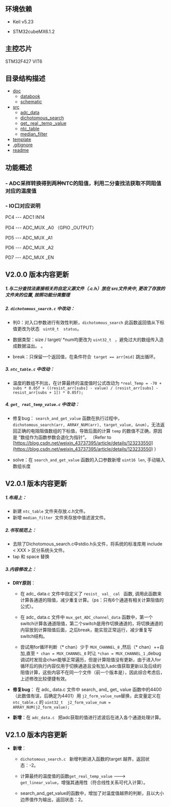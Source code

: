 ## 环境依赖

+ Keil v5.23

+ STM32cubeMX6.1.2

## 主控芯片

STM32F427 VIT6


## 目录结构描述

* [doc]()
  * [databook]()
  * [schematic]()
* [src]()
  * [adc_data ]()
  * [dichotomous_search]()   
  * [get_ real _temp _value]() 
  * [ntc_table]() 
  * [median_filter]() 
* [template]()
* [.gitignore]()
* [readme]()


## 功能概述

### - ADC采样转换得到两种NTC的阻值，利用二分查找法获取不同阻值对应的温度值

### - IO口对应说明

PC4   ---  ADC1 IN14   

PD4   ---  ADC_MUX _A0 （GPIO _OUTPUT）

PD5   ---  ADC_MUX _A1

PD6   ---  ADC_MUX _A2

PD7   ---  ADC_MUX _EN

## V2.0.0 版本内容更新

##### 1.与二分查找法直接相关的自定义源文件（.c.h）放在	src文件夹中, 更改了存放的文件夹的位置, 按照功能分类整理

##### 2. ``dichotomous_search.c`` 中改动：

+ 判0：对入口参数进行有效性判断，``dichotomous_search`` 此函数返回值从下标值更改为状态  `` uint8_t  status``。

+ 数据类型：size / target/ *num均更改为 ``uint32_t `` ，避免过大的数组传入造成数据溢出。
。
+ break：只保留一个返回值，在条件符合`` target == arr[mid]`` 跳出循环。

##### 3. ``ntc_table.c`` 中改动：

+ 温度的数组不列出，在计算最终的温度值时公式改动为
 ``*real_Temp = -70 + subs * 0.05f + ((resist_arr[subs] - value) / (resist_arr[subs] - resist_arr[subs + 1]) * 0.05f);  ``

##### 4. ``get_ real_temp_value.c`` 中改动：

+ 修复bug： ``search_and_get_value``  函数在执行过程中， ``dichotomous_search(arr, ARRAY_NUM(arr), target_value, &num)``，无法返回正确的电阻阻值数组的下标值，导致后面的计算 ``temp``  的数值不正确，原因是 “数组作为函数参数会退化为指针”。
（Refer to [https://blog.csdn.net/weixin_43737395/article/details/123233550](https://blog.csdn.net/weixin_43737395/article/details/123233550) ）
  
+  solve：在  ``search_and_get_value``  函数的入口参数新增  ``uint16 len``, 手动输入数组长度

## V2.0.1 版本内容更新

##### 1.布局上：

 - 新建 ``ntc_table`` 文件夹存放.c.h文件。
 - 新增 ``median_filter ``文件夹存放中值滤波文件。

##### 2.书写规范上：

 - 去除了Dichotomous_search.c中stdio.h头文件，将系统的标准库用 include < XXX > 区分系统头文件。 
 - tap 和 space 替换


##### 3.内容修改上：

 +  **DRY原则**：  
 
	* 在 adc_ data.c 文件中自定义了 ``resist_ val_ cal `` 函数, 调用此函数来计算各通道的阻值，减少重复计算。（ps：只有6个通道有相关计算阻值的公式）。

	* 在 adc_ data.c 文件中 ``mux_get_ADC_channel_data`` 函数中，第一个switch计算各通道阻值，第二个switch是用作切换通道的，将切换通道的内容放到计算阻值后面，之后break，能实现正常运行，减少重复写switch结构。
	
	*  尝试用for循环判断（* chan）少于 ``MUX_CHANNEL_8`` ,然后（* chan）++自加,直至 ``* chan = MUX_CHANNEL_8`` 时让 ``*chan = MUX_CHANNEL_1`` ,debug调试时发现会chan能够正常遍历，但是计算阻值没有更新，由于进入for循环后的执行内容仅用于切换通道且没有加入adc值获取更新以及后续的阻值计算，这些内容不在同一个文件（前一个版本是），因此综合考虑后，上述修改比较便捷有效。


 +  **修复bug**： 在 adc_ data.c 文件中 search_ and_ get_ value 函数中的4400（此数值有误，后确定为4401）用 ``j2_form_value_num``替换，此变量定义在 `` ntc_table.c `` 的    ``uint32_t  j2_form_value_num = ARRAY_NUM(j2_form_value);`` 


 +  **新增**：在 ``adc_data.c `` 把adc获取的值进行滤波后在进入各个通道处理计算。



## V2.1.0 版本内容更新
 +  **新增**：

	*  ``dichotomous_search.c `` 新增判断进入函数的target 越界，返回状态：-2。

	* 计算最终的温度值的函数``get_real_temp_value`` ---> ``get_linear_value``，增强其通用性（符合线性关系可代入计算）。

	* search_and_get_value的函数中，增加了对温度值越界的判断，且以大小边界值作为输出，返回状态：2。
 ​